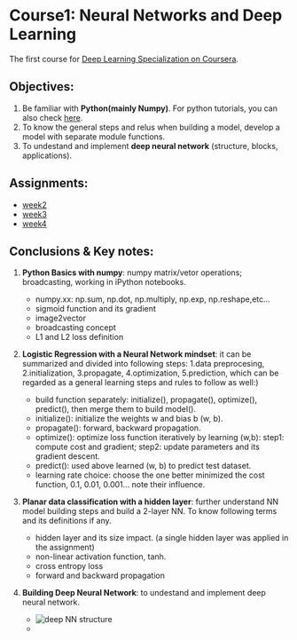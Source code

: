 # Course1: Neural Networks and Deep Learning
The first course for [Deep Learning Specialization on Coursera](https://www.coursera.org/specializations/deep-learning).


## Objectives:

1. Be familiar with **Python(mainly Numpy)**. For python tutorials, you can also check [here](https://github.com/zyunsg/Python).
2. To know the general steps and relus when building a model, develop a model with separate module functions.
3. To undestand and implement **deep neural network** (structure, blocks, applications).

## Assignments:

* [week2](https://github.com/zyunsg/deep-learning/tree/master/course1/week2) 
* [week3](https://github.com/zyunsg/deep-learning/tree/master/course1/week3)
* [week4](https://github.com/zyunsg/deep-learning/tree/master/course1/week4)

## Conclusions & Key notes:

1. **Python Basics with numpy**: numpy matrix/vetor operations; broadcasting, working in iPython notebooks. 
   * numpy.xx: np.sum, np.dot, np.multiply, np.exp, np.reshape,etc...
   * sigmoid function and its gradient
   * image2vector
   * broadcasting concept
   * L1 and L2 loss definition 
   
2. **Logistic Regression with a Neural Network mindset**: it can be summarized and divided into following steps: 1.data preprocesing, 2.initialization, 3.propagate, 4.optimization, 5.prediction, which can be regarded as a general learning steps and rules to follow as well:)
   * build function separately: initialize(), propagate(), optimize(), predict(), then merge them to build model().
   * initialize(): initialize the weights w and bias b (w, b).
   * propagate(): forward, backward propagation.
   * optimize(): optimize loss function iteratively by learning (w,b): step1: compute cost and gradient; step2: update parameters and its gradient descent. 
   * predict(): used above learned (w, b) to predict test dataset.
   * learning rate choice: choose the one better minimized the cost function, 0.1, 0.01, 0.001... note their influence.
   
3. **Planar data classification with a hidden layer**: further understand NN model building steps and build a 2-layer NN. To know following terms and its definitions if any.
   * hidden layer and its size impact. (a single hidden layer was applied in the assignment)
   * non-linear activation function, tanh.
   * cross entropy loss
   * forward and backward propagation
   
4. **Building Deep Neural Network**: to undestand and implement deep neural network.
   * ![deep NN structure](https://github.com/zyunsg/deep-learning-coursera/blob/master/course1/week4/images/final_outline.png) 
   * 
 

   
